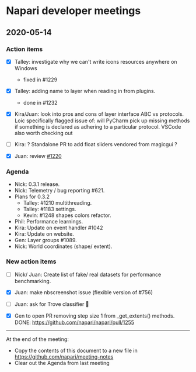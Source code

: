 # Napari developer meetings

## 2020-05-14

### Action items
- [x] Talley: investigate why we can't write icons resources anywhere on Windows
    - fixed in #1229
- [x] Talley: adding name to layer when reading in from plugins.
    - done in #1232
- [x] Kira/Juan: look into pros and cons of layer interface ABC vs protocols. Loic specifically flagged issue of: will PyCharm pick up missing methods if something is declared as adhering to a particular protocol. VSCode also worth checking out
- [ ] Kira: ? Standalone PR to add float sliders vendored from magicgui ?
- [x] Juan: review [#1220](https://github.com/napari/napari/pull/1220)


### Agenda

- Nick: 0.3.1 release.
- Nick: Telemetry / bug reporting #621.
- Plans for 0.3.2
    - Talley: #1210 multithreading.
    - Talley: #1183 settings.
    - Kevin: #1248 shapes colors refactor.
- Phil: Performance learnings.
- Kira: Update on event handler #1042
- Kira: Update on website.
- Gen: Layer groups #1089.
- Nick: World coordinates (shape/ extent).

### New action items
- [ ] Nick/ Juan: Create list of fake/ real datasets for performance benchmarking.
- [x] Juan: make nbscreenshot issue (flexible version of #756)
- [ ] Juan: ask for Trove classifier :crossed_fingers: 
- [x] Gen to open PR removing step size 1 from _get_extents() methods. DONE: https://github.com/napari/napari/pull/1255


--------------

At the end of the meeting:
- Copy the contents of this document to a new file in https://github.com/napari/meeting-notes
- Clear out the Agenda from last meeting
